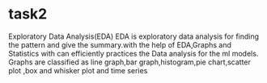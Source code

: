 # task2
Exploratory Data Analysis(EDA)
EDA is exploratory data analysis for finding the pattern and give the summary.with the help of EDA,Graphs and Statistics with can efficiently practices the Data analysis for the ml models.
Graphs are classified as line graph,bar graph,histogram,pie chart,scatter plot ,box and whisker plot and time series
